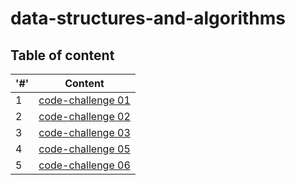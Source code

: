 # data-structures-and-algorithms


## Table of content

| '#'  | Content |
| ------------- | ------------- |
|  1  | [code-challenge 01](./array-reverse/README.md)
|  2  | [code-challenge 02](./array-insert-shift/README.md)
|  3  | [code-challenge 03](./array-binary-search/README.md)
|  4  | [code-challenge 05](./linked-list/README.md)
|  5  | [code-challenge 06](./linked-list/README.md)



